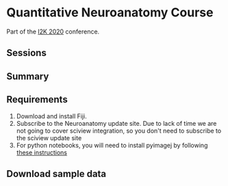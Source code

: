 # Quantitative Neuroanatomy Course
Part of the [I2K 2020](https://www.janelia.org/you-janelia/conferences/from-images-to-knowledge-with-imagej-friends) conference.

## Sessions

## Summary


## Requirements

1. Download and install Fiji.
2. Subscribe to the Neuroanatomy update site. Due to lack of time we are not going to cover sciview integration, so you don't need to subscribe to the sciview update site
3. For python notebooks, you will need to install pyimagej by following [these instructions](https://github.com/morphonets/SNT/tree/master/notebooks#to-install-pyimagej)

## Download sample data